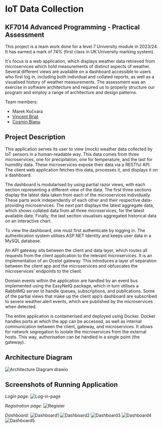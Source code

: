 # IoT Data Collection
## KF7014 Advanced Programming - Practical Assessment 
This project is a team work done for a level 7 University module in 2023/24. It has earned a mark of 74% (first class in UK University marking system).

It's focus is a web application, which displays weather data retrieved from microservices which hold measurements of distinct aspects of weather. Several different views are available on a dashboard accessible to users who first log in, including both individual and collated reports, as well as a visualised history of weather measurements. The assessment was an exercise in software architecture and required us to properly structure our program and employ a range of architecture and design patterns.

Team members:
* Marek Kočvara
* [Vincent Briat](https://github.com/vincentbriat)
* [Cosmin Bianu](https://github.com/cosmin-bianu)

## Project Description
This application serves its user to view (mock) weather data collected by IoT sensors in a human-readable way. This data comes from three microservices, one for precipitation, one for temperature, and the last for humidity data. These microservices expose their data via a RESTful API. The client web application fetches this data, processes it, and displays it on a dashboard. 

The dashboard is modularised by using partial razor views, with each section representing a different view of the data. The first three sections display the latest data taken from each of the microservices individually. These parts work independently of each other and their respective data-providing microservices. The next part displays the latest aggregate data, which shows collated data from all three microservices, for the latest available date. Finally, the last section visualises aggregated historical data on an interactive chart. 

To view the dashboard, one must first authenticate by logging in. The authentication system utilises ASP.NET Identity and keeps user data in a MySQL database. 

An API gateway sits between the client and data layer, which routes all requests from the client application to the relevant microservices. It is an implementation of an Ocelot gateway. This introduces a layer of separation between the client app and the microservices and obfuscates the microservices’ endpoints to the client.  

Domain events within the application are handled by an event bus implemented using the EasyNetQ package, which in turn utilises a RabbitMQ server to handle queues, subscriptions, and publications. Some of the partial views that make up the client app’s dashboard are subscribed to severe weather alert events, which are published by the microservices when detected. 

The entire application is containerised and deployed using Docker. Docker handles ports at which the app can be accessed, as well as internal communication between the client, gateway, and microservices. It allows for network segregation to isolate the microservices from the external hosts. This way, authorisation can be handled in a single point (the gateway). 

## Architecture Diagram
![Architecture Diagram drawio](https://github.com/mkocvara/KF7014-Assessment/assets/28301057/5bf99a07-d549-4008-a7ba-a3712132be35)

## Screenshots of Running Application
_Login page:_
![Log-in-page](https://github.com/mkocvara/KF7014-Assessment/assets/28301057/f35bcdeb-1c20-44eb-a637-57deb4d6b9bf)

_Registration page:_
![Register](https://github.com/mkocvara/KF7014-Assessment/assets/28301057/f6897fa2-f765-427c-b2d8-5a3671cecb88)

_Dashboard:_
![Dashboard1](https://github.com/mkocvara/KF7014-Assessment/assets/28301057/0e4404b2-1a59-404d-afd1-a6a7e277bd69)
![Dashboard2](https://github.com/mkocvara/KF7014-Assessment/assets/28301057/b529aa46-7db8-4dd1-b005-25485b5e1544)
![Dashboard3](https://github.com/mkocvara/KF7014-Assessment/assets/28301057/97612a97-5a39-4b73-a864-d56c8bf4a91f)
![Dashboard4](https://github.com/mkocvara/KF7014-Assessment/assets/28301057/cf46cd64-477b-4803-8141-165027ac6630)
![Dashboard5](https://github.com/mkocvara/KF7014-Assessment/assets/28301057/e33de461-f5de-4924-91ab-1f68aad0a8dd)
